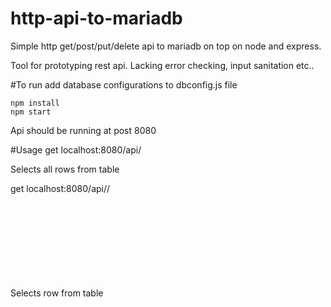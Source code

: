 # http-api-to-mariadb
Simple http get/post/put/delete api to mariadb on top on node and express.

Tool for prototyping rest api. Lacking error checking, input sanitation etc..

#To run
add database configurations to dbconfig.js file
```
npm install
npm start

```
Api should be running at post 8080

#Usage
get localhost:8080/api/<object>

Selects all rows from table <object>


get localhost:8080/api/<object>/<id>

Selects row from table <object> with id = <id>

post localhost:8080/api/<object>

inserts into table <object> object comming in body.

patch localhost:8080/api/<object>/<id>

expects body to contain field and value properties

updates row in table <object>

delete localhost:8080/api/<object>/<id>

deletes row from table <object> with id <id>
